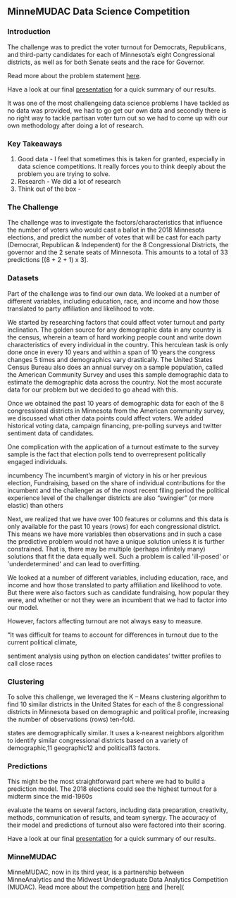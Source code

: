 ## MinneMUDAC Data Science Competition

### Introduction

The challenge was to predict the voter turnout for Democrats, Republicans, and third-party candidates for each of Minnesota’s eight Congressional districts, as well as for both Senate seats and the race for Governor.

Read more about the problem statement [here](https://carlsonschool.umn.edu/news/msba-team-wins-2018-minnemudac-case-competition?utm_source=msba&utm_medium=linkedin_organic&utm_campaign=events_minnmudacwinners).

Have a look at our final [presentation](MinneAnalytics.pdf) for a quick summary of our results.

It was one of the most challengeing data science problems I have tackled as no data was provided, we had to go get our own data and secondly there is no right way to tackle partisan voter turn out so we had to come up with our own methodology after doing a lot of research.

### Key Takeaways

1. Good data - I feel that sometimes this is taken for granted, especially in data science competitions. It really forces you to think deeply about the problem you are trying to solve.
2. Research - We did a lot of research
3. Think out of the box - 


### The Challenge

The challenge was to investigate the factors/characteristics that influence the number of voters who would cast a ballot in the 2018 Minnesota elections, and predict the number of votes that will be cast for each party (Democrat, Republican & Independent) for the 8 Congressional Districts, the governor and the 2 senate seats of Minnesota. This amounts to a total of 33 predictions [(8 + 2 + 1) x 3].

### Datasets

Part of the challenge was to find our own data. We looked at a number of different variables, including education, race, and income and how those translated to party affiliation and likelihood to vote.


We started by researching factors that could affect voter turnout and party inclination. The golden source for any demographic data in any country is the census, wherein a team of hard working people count and write down characteristics of every individual in the country. This herculean task is only done once in every 10 years and within a span of 10 years the congress changes 5 times and demographics vary drastically. The United States Census Bureau also does an annual survey on a sample population, called the American Community Survey and uses this sample demographic data to estimate the demographic data across the country. Not the most accurate data for our problem but we decided to go ahead with this.

Once we obtained the past 10 years of demographic data for each of the 8 congressional districts in Minnesota from the American community survey, we discussed what other data points could affect voters. We added historical voting data, campaign financing, pre-polling surveys and twitter sentiment data of candidates.

One complication with the application of a turnout estimate to the survey sample is the fact that election polls tend to overrepresent politically engaged individuals. 

incumbency
The incumbent’s margin of victory in his or her previous election, 
Fundraising, based on the share of individual contributions for the incumbent and the challenger as of the most recent filing period
the political experience level of the challenger
districts are also “swingier” (or more elastic) than others

Next, we realized that we have over 100 features or columns and this data is only available for the past 10 years (rows) for each congressional district. This means we have more variables then observations and in such a case the predictive problem would not have a unique solution unless it is further constrained. That is, there may be multiple (perhaps infinitely many) solutions that fit the data equally well. Such a problem is called 'ill-posed' or 'underdetermined' and can lead to overfitting.

We looked at a number of different variables, including education, race, and income and how those translated to party affiliation and likelihood to vote. But there were also factors such as candidate fundraising, how popular they were, and whether or not they were an incumbent that we had to factor into our model.

 However, factors affecting turnout are not always easy to measure.

“It was difficult for teams to account for differences in turnout due to the current political climate,

sentiment analysis using python on election candidates’ twitter profiles to call close races

### Clustering

To solve this challenge, we leveraged the K – Means clustering algorithm to find 10 similar districts in the United States for each of the 8 congressional districts in Minnesota based on demographic and political profile, increasing the number of observations (rows) ten-fold. 

states are demographically similar.
It uses a k-nearest neighbors algorithm to identify similar congressional districts based on a variety of demographic,11 geographic12 and political13 factors. 


### Predictions

This might be the most straightforward part where we had to build a prediction model. The 2018 elections could see the highest turnout for a midterm since the mid-1960s

evaluate the teams on several factors, including data preparation, creativity, methods, communication of results, and team synergy. The accuracy of their model and predictions of turnout also were factored into their scoring. 

Have a look at our final [presentation](MinneAnalytics.pdf) for a quick summary of our results.

### MinneMUDAC 

MinneMUDAC, now in its third year, is a partnership between MinneAnalytics and the Midwest Undergraduate Data Analytics Competition (MUDAC). Read more about the competition [here](http://minneanalytics.org/students-use-data-to-predict-voter-turnout-at-minnemudac-2018/) and [here](


